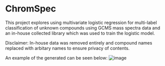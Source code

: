 # ChromSpec
This project explores using multivariate logistic regression for multi-label classification of unknown compounds using GCMS mass spectra data and an in-house collected library which was used to train the logistic model. 

Disclaimer: In-house data was removed entirely and compound names replaced with arbitary names to ensure privacy of contents.

An example of the generated can be seen below:
![image](https://github.com/nigelmaxwee/ChromSpec/assets/122780978/53a676de-c4eb-4aa5-81c2-b4b76a594bab)
